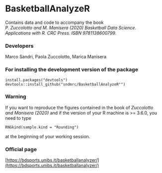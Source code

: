 # BasketballAnalyzeR
Contains data and code to accompany the book  
*P. Zuccolotto and M. Manisera (2020) Basketball Data Science. Applications with R. CRC Press. ISBN 9781138600799.*

### Developers 
Marco Sandri, Paola Zuccolotto, Marica Manisera

### For installing the development version of the package
```
install.packages("devtools")
devtools::install_github("sndmrc/BasketballAnalyzeR"")
```

### Warning
If you want to reproduce the figures contained in the book of *Zuccolotto and Manisera (2020)* and if the version of your R machine is >= 3.6.0, you need to type  
```
RNGkind(sample.kind = "Rounding")
```
at the beginning of your working session.

### Official page 
[https://bdsports.unibs.it/basketballanalyzer/](https://bdsports.unibs.it/basketballanalyzer/)

